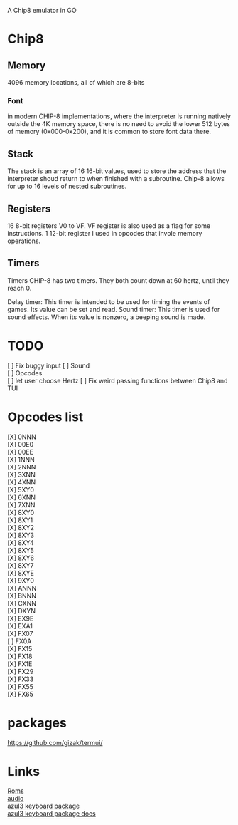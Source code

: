 A Chip8 emulator in GO

# Chip8
## Memory
4096 memory locations, all of which are 8-bits
### Font
in modern CHIP-8 implementations, where the interpreter is running natively outside the 4K memory space, there is no need to avoid the lower 512 bytes of memory (0x000-0x200), and it is common to store font data there.

## Stack
The stack is an array of 16 16-bit values, used to store the address that the interpreter shoud return to when finished with a subroutine. Chip-8 allows for up to 16 levels of nested subroutines.

## Registers
16 8-bit registers V0 to VF. VF register is also used as a flag for some instructions.
1 12-bit register I used in opcodes that invole memory operations.

## Timers 
Timers
CHIP-8 has two timers. They both count down at 60 hertz, until they reach 0.

Delay timer: This timer is intended to be used for timing the events of games. Its value can be set and read.
Sound timer: This timer is used for sound effects. When its value is nonzero, a beeping sound is made.


# TODO
[ ] Fix buggy input
[ ] Sound  
[ ] Opcodes  
[ ] let user choose Hertz 
[ ] Fix weird passing functions between Chip8 and TUI

# Opcodes list
[X] 0NNN  
[X] 00E0  
[X] 00EE  
[X] 1NNN  
[X] 2NNN  
[X] 3XNN  
[X] 4XNN  
[X] 5XY0  
[X] 6XNN  
[X] 7XNN  
[X] 8XY0  
[X] 8XY1  
[X] 8XY2  
[X] 8XY3  
[X] 8XY4  
[X] 8XY5  
[X] 8XY6  
[X] 8XY7  
[X] 8XYE  
[X] 9XY0  
[X] ANNN  
[X] BNNN  
[X] CXNN  
[X] DXYN  
[X] EX9E  
[X] EXA1  
[X] FX07  
[ ] FX0A  
[X] FX15  
[X] FX18  
[X] FX1E  
[X] FX29  
[X] FX33  
[X] FX55  
[X] FX65  

# packages
https://github.com/gizak/termui/

# Links
[Roms](https://github.com/kripod/chip8-roms)  
[audio](https://dev.to/ik5/quick-and-dirty-audio-playing-in-golang-3n7c)  
[azul3 keyboard package](https://github.com/azul3d/engine/tree/master/keyboard)  
[azul3 keyboard package docs](https://pkg.go.dev/azul3d.org/engine/keyboard?utm_source=godoc)  
